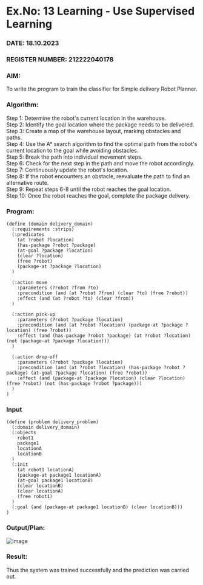 # Ex.No: 13 Learning - Use Supervised Learning
### DATE: 18.10.2023                                                                            
### REGISTER NUMBER: 212222040178
### AIM: 
To write the program to train the classifier for Simple delivery Robot Planner.
###  Algorithm:
Step 1: Determine the robot's current location in the warehouse. <br>
Step 2: Identify the goal location where the package needs to be delivered. <br>
Step 3: Create a map of the warehouse layout, marking obstacles and paths. <br>
Step 4: Use the A* search algorithm to find the optimal path from the robot's current location to the goal while avoiding obstacles. <br>
Step 5: Break the path into individual movement steps. <br>
Step 6: Check for the next step in the path and move the robot accordingly. <br>
Step 7: Continuously update the robot's location. <br>
Step 8: If the robot encounters an obstacle, reevaluate the path to find an alternative route. <br>
Step 9: Repeat steps 6-8 until the robot reaches the goal location. <br>
Step 10: Once the robot reaches the goal, complete the package delivery. <br>
### Program:
```
(define (domain delivery_domain)
  (:requirements :strips)
  (:predicates
    (at ?robot ?location)
    (has-package ?robot ?package)
    (at-goal ?package ?location)
    (clear ?location)
    (free ?robot)
    (package-at ?package ?location)
  )
  
  (:action move
    :parameters (?robot ?from ?to)
    :precondition (and (at ?robot ?from) (clear ?to) (free ?robot))
    :effect (and (at ?robot ?to) (clear ?from))
  )

  (:action pick-up
    :parameters (?robot ?package ?location)
    :precondition (and (at ?robot ?location) (package-at ?package ?location) (free ?robot))
    :effect (and (has-package ?robot ?package) (at ?robot ?location) (not (package-at ?package ?location)))
  )

  (:action drop-off
    :parameters (?robot ?package ?location)
    :precondition (and (at ?robot ?location) (has-package ?robot ?package) (at-goal ?package ?location) (free ?robot))
    :effect (and (package-at ?package ?location) (clear ?location) (free ?robot) (not (has-package ?robot ?package)))
  )
)

```
### Input 
```
(define (problem delivery_problem)
  (:domain delivery_domain)
  (:objects
    robot1
    package1
    locationA
    locationB
  )
  (:init
    (at robot1 locationA)
    (package-at package1 locationA)
    (at-goal package1 locationB)
    (clear locationB)
    (clear locationA)
    (free robot1)
  )
  (:goal (and (package-at package1 locationB) (clear locationB)))
)

```
### Output/Plan:

![image](https://github.com/HariHaranLK/AI_Lab_2023-24/assets/132996089/68eda73c-9e8d-4c9f-be6e-25d8be253dab)

### Result:
Thus the system was trained successfully and the prediction was carried out.
